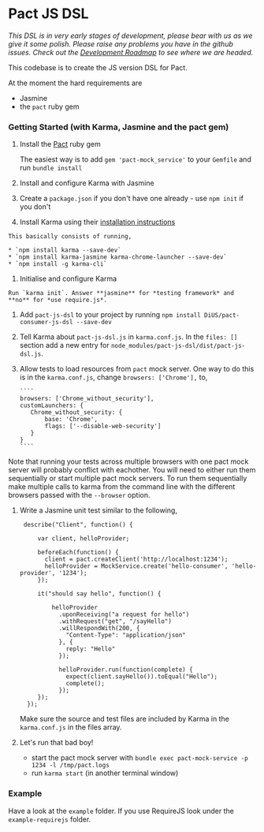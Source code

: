 Pact JS DSL
=========

_This DSL is in very early stages of development, please bear with us as we give it some polish. Please raise any problems you have in the github issues. Check out the [Development Roadmap](#development-roadmap) to see where we are headed._

This codebase is to create the JS version DSL for Pact.

At the moment the hard requirements are

- Jasmine
- the `pact` ruby gem

### Getting Started (with Karma, Jasmine and the pact gem)

1. Install the [Pact](https://github.com/realestate-com-au/pact) ruby gem

   The easiest way is to add `gem 'pact-mock_service'` to your `Gemfile` and run `bundle install`

1. Install and configure Karma with Jasmine

  1. Create a `package.json` if you don't have one already - use `npm init` if you don't

  1. Install Karma using their [installation instructions](http://karma-runner.github.io/0.12/intro/installation.html)

    This basically consists of running,

    * `npm install karma --save-dev`
    * `npm install karma-jasmine karma-chrome-launcher --save-dev`
    * `npm install -g karma-cli`

  1. Initialise and configure Karma

    Run `karma init`. Answer **jasmine** for *testing framework* and **no** for *use require.js*.

  1. Add `pact-js-dsl` to your project by running `npm install DiUS/pact-consumer-js-dsl --save-dev`

  1. Tell Karma about `pact-js-dsl.js` in `karma.conf.js`. In the `files: []` section add a new entry for `node_modules/pact-js-dsl/dist/pact-js-dsl.js`.

  1. Allow tests to load resources from `pact` mock server. One way to do this is in the `karma.conf.js`, change `browsers: ['Chrome'],` to,

         ````
         browsers: ['Chrome_without_security'],
         customLaunchers: {
            Chrome_without_security: {
                base: 'Chrome',
                flags: ['--disable-web-security']
            }
         }
         ````

   Note that running your tests across multiple browsers with one pact mock server will probably conflict with eachother. You will need to either run them sequentially or start multiple pact mock servers. To run them sequentially make multiple calls to karma from the command line with the different browsers passed with the `--browser` option.

1. Write a Jasmine unit test similar to the following,

        describe("Client", function() {

            var client, helloProvider;

            beforeEach(function() {
              client = pact.createClient('http://localhost:1234');
              helloProvider = MockService.create('hello-consumer', 'hello-provider', '1234');
            });

            it("should say hello", function() {

                helloProvider
                  .uponReceiving("a request for hello")
                  .withRequest("get", "/sayHello")
                  .willRespondWith(200, {
                    "Content-Type": "application/json"
                  }, {
                    reply: "Hello"
                  });

                  helloProvider.run(function(complete) {
                    expect(client.sayHello()).toEqual("Hello");
                    complete();
                  });
            });
         });

    Make sure the source and test files are included by Karma in the `karma.conf.js` in the files array.

1. Let's run that bad boy!

   * start the pact mock server with `bundle exec pact-mock-service -p 1234 -l /tmp/pact.logs`
   * run `karma start` (in another terminal window)

### Example

Have a look at the `example` folder. If you use RequireJS look under the `example-requirejs` folder.
